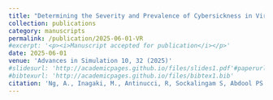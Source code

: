 ```yaml
---
title: "Determining the Severity and Prevalence of Cybersickness in Virtual Reality Simulations in Psychiatry"
collection: publications
category: manuscripts
permalink: /publication/2025-06-01-VR
#excerpt: '<p><i>Manuscript accepted for publication</i></p>'
date: 2025-06-01
venue: 'Advances in Simulation 10, 32 (2025)'
#slidesurl: 'http://academicpages.github.io/files/slides1.pdf'#paperurl: 'https://doi.org/10.1186/s41077-025-00358-y'
#bibtexurl: 'http://academicpages.github.io/files/bibtex1.bib'
citation: 'Ng, A., Inagaki, M., Antinucci, R, Sockalingam S, Abdool PS. Determining the severity and prevalence of cybersickness in virtual reality simulations in psychiatry. Advances in Simulation 10, 32 (2025). https://doi.org/10.1186/s41077-025-00358-y'
---
```

